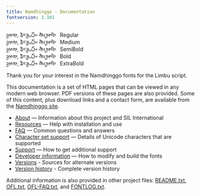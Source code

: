 ```yaml
---
title: Namdhinggo - Documentation
fontversion: 3.101
---
```


<span class='namdhinggo-R normal'>ᤆᤢᤶᤛᤣ, ᤕᤠᤰᤌᤢᤱᤐᤠ᤺ᤴ ᤛᤠᤵᤋᤢᤶᤗᤥ</span>&nbsp;&nbsp;&nbsp;Regular<br>
<span class='namdhinggo-M normal'>ᤆᤢᤶᤛᤣ, ᤕᤠᤰᤌᤢᤱᤐᤠ᤺ᤴ ᤛᤠᤵᤋᤢᤶᤗᤥ</span>&nbsp;&nbsp;&nbsp;Medium<br>
<span class='namdhinggo-SB normal'>ᤆᤢᤶᤛᤣ, ᤕᤠᤰᤌᤢᤱᤐᤠ᤺ᤴ ᤛᤠᤵᤋᤢᤶᤗᤥ</span>&nbsp;&nbsp;&nbsp;SemiBold<br>
<span class='namdhinggo-B normal'>ᤆᤢᤶᤛᤣ, ᤕᤠᤰᤌᤢᤱᤐᤠ᤺ᤴ ᤛᤠᤵᤋᤢᤶᤗᤥ</span>&nbsp;&nbsp;&nbsp;Bold<br>
<span class='namdhinggo-XB normal'>ᤆᤢᤶᤛᤣ, ᤕᤠᤰᤌᤢᤱᤐᤠ᤺ᤴ ᤛᤠᤵᤋᤢᤶᤗᤥ</span>&nbsp;&nbsp;&nbsp;ExtraBold<br>

Thank you for your interest in the Namdhinggo fonts for the Limbu script.

This documentation is a set of HTML pages that can be viewed in any modern web browser. PDF versions of these pages are also provided. Some of this content, plus download links and a contact form, are available from the [Namdhinggo site](https://software.sil.org/namdhinggo/).

- [About](about.md) — Information about this project and SIL International
- [Resources](resources.md) — Help with installation and use
- [FAQ](faq.md) — Common questions and answers
- [Character set support](charset.md) — Details of Unicode characters that are supported
- [Support](support.md) — How to get additional support
- [Developer information](developer.md) — How to modify and build the fonts
- [Versions](versions.md) - Sources for alternate versions
- [Version history](history.md) - Complete version history

Additional information is also provided in other project files: [README.txt](../README.txt), [OFL.txt](../OFL.txt), [OFL-FAQ.txt](../OFL-FAQ.txt), and [FONTLOG.txt](../FONTLOG.txt).
